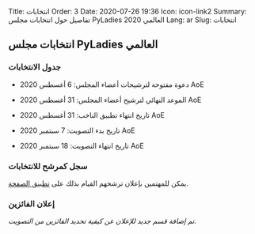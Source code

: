 Title: انتخابات
Order: 3
Date: 2020-07-26 19:36
Icon: icon-link2
Summary: تفاصيل حول انتخابات مجلس PyLadies العالمي 2020
Lang: ar
Slug: انتخابات

## انتخابات مجلس PyLadies العالمي

### جدول الانتخابات

- دعوة مفتوحة لترشيحات أعضاء المجلس: 6 أغسطس 2020 AoE
- الموعد النهائي لترشيح أعضاء المجلس: 31 أغسطس 2020 AoE

- تاريخ انتهاء تطبيق الناخب: 31 أغسطس 2020 AoE
- تاريخ بدء التصويت: 7 سبتمبر 2020 AoE
- تاريخ انتهاء التصويت: 18 سبتمبر 2020 AoE

### سجل كمرشح للانتخابات

يمكن للمهتمين بإعلان ترشحهم القيام بذلك على [تطبيق الصفحة](http://elections.pyladies.com/pages/apply.html).

### إعلان الفائزين

 _تم إضافة قسم جديد للإعلان عن كيفية تحديد الفائزين من التصويت._
